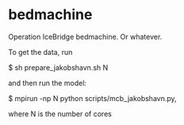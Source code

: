 bedmachine
==========

Operation IceBridge bedmachine. Or whatever.

To get the data, run

$ sh prepare_jakobshavn.sh N

and then run the model:

$ mpirun -np N python scripts/mcb_jakobshavn.py,

where N is the number of cores